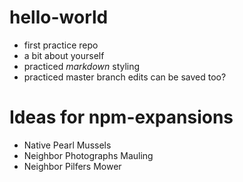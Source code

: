 # hello-world
* first practice repo
* a bit about yourself
* practiced *markdown* styling
* practiced master branch edits can be saved too?

# Ideas for npm-expansions
* Native Pearl Mussels
* Neighbor Photographs Mauling
* Neighbor Pilfers Mower
